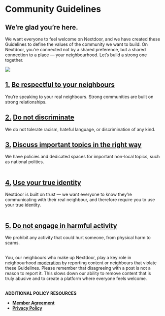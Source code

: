 Community Guidelines
====================

We’re glad you’re here. 
------------------------

We want everyone to feel welcome on Nextdoor, and we have created these Guidelines to define the values of the community we want to build. On Nextdoor, you’re connected not by a shared preference, but a shared connection to a place — your neighbourhood. Let’s build a strong one together.

![](https://lh3.googleusercontent.com/8J9_m2GSQOQGAg-QW3t-Im1OICrA0gCNp_CvllFtLkXbU7_C_5bQSKJemGwYms3yFCcnKMQ1j-qM9_Kaxr3mJLXUduNsz51dgFQJUEJax46155BBurreGW581i5LKvrrx-VYNvgu)

  
[1\.](https://help.nextdoor.com/s/article/Be-respectful-to-your-neighbors?language=en_GB) [Be respectful to your neighbours](http://help.nextdoor.com/s/article/Be-respectful-to-your-neighbors?language=en_GB)
------------------------------------------------------------------------------------------------------------------------------------------------------------------------------------------------------------------

You’re speaking to your real neighbours. Strong communities are built on strong relationships.

  
[2.](https://help.nextdoor.com/s/article/Do-not-discriminate?language=en_GB) [Do not discriminate](http://help.nextdoor.com/s/article/Do-not-discriminate?language=en_GB)
----------------------------------------------------------------------------------------------------------------------------------------------------------------------------

We do not tolerate racism, hateful language, or discrimination of any kind.

  
[3\.](https://help.nextdoor.com/s/article/Be-helpful-in-conversations?language=en_GB) [Discuss important topics in the right way](http://help.nextdoor.com/s/article/Be-helpful-in-conversations?language=en_GB)
-------------------------------------------------------------------------------------------------------------------------------------------------------------------------------------------------------------------

We have policies and dedicated spaces for important non-local topics, such as national politics.  
 

[4\.](https://help.nextdoor.com/s/article/use-your-true-identity) [Use your true identity](http://help.nextdoor.com/s/article/use-your-true-identity)
-----------------------------------------------------------------------------------------------------------------------------------------------------

Nextdoor is built on trust — we want everyone to know they’re communicating with their real neighbour, and therefore require you to use your true identity.   
 

[5\.](https://help.nextdoor.com/s/article/Do-not-engage-in-harmful-activity?language=en_GB) [Do not engage in harmful activity](http://help.nextdoor.com/s/article/Do-not-engage-in-harmful-activity?language=en_GB)
--------------------------------------------------------------------------------------------------------------------------------------------------------------------------------------------------------------------

We prohibit any activity that could hurt someone, from physical harm to scams.  
 

You, our neighbours who make up Nextdoor, play a key role in neighbourhood [moderation](https://help.nextdoor.com/s/article/About-moderation?language=en_GB) by reporting content or neighbours that violate these Guidelines. Please remember that disagreeing with a post is not a reason to report it. This slows down our ability to remove content that is truly abusive and to create a platform where everyone feels welcome.  
 

**ADDITIONAL POLICY RESOURCES** 

* **[Member Agreement](https://nextdoor.co.uk/member_agreement/)**
* **[Privacy Policy](https://nextdoor.co.uk/privacy_policy/)**